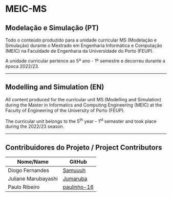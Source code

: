 # MEIC-MS

## Modelação e Simulação (PT)
Todo o conteúdo produzido para a unidade curricular MS (Modelação e Simulação) durante o Mestrado em Engenharia Informática e Computação (MEIC) na Faculdade de Engenharia da Universidade do Porto (FEUP).

A unidade curricular pertence ao 5º ano - 1º semestre e decorreu durante a época 2022/23.

-----

## Modelling and Simulation (EN)
All content produced for the curricular unit MS (Modelling and Simulation) during the Master in Informatics and Computing Engineering (MEIC) at the Faculty of Engineering of the University of Porto (FEUP).

The curricular unit belongs to the 5<sup>th</sup> year - 1<sup>st</sup> semester and took place during the 2022/23 season.

-----

## Contribuidores do Projeto / Project Contributors
| Nome/Name           | GitHub                                              |
| ------------------- | --------------------------------------------------- |
| Diogo Fernandes     | [Samuuuh](https://github.com/Samuuuh)               |
| Juliane Marubayashi | [Jumaruba](https://github.com/Jumaruba)             |
| Paulo Ribeiro       | [paulinho-16](https://github.com/paulinho-16)       |
